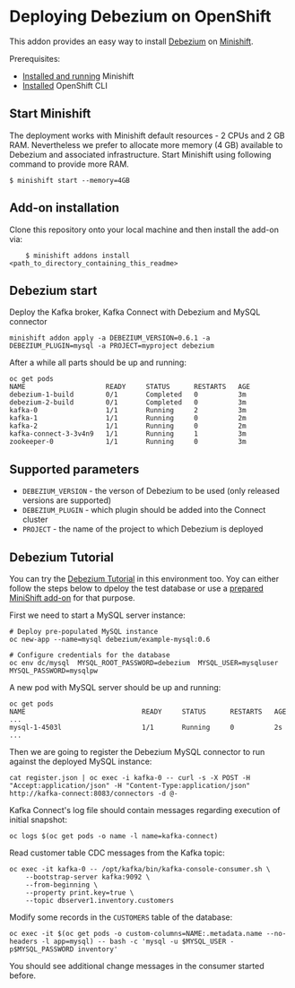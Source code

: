 # Deploying Debezium on OpenShift

This addon provides an easy way to install [Debezium](http://debezium.io/) on [Minishift](https://github.com/minishift/minishift).

Prerequisites:

 * [Installed and running](https://docs.openshift.org/latest/minishift/getting-started/installing.html) Minishift
 * [Installed](https://docs.openshift.org/latest/minishift/command-ref/minishift_oc-env.html) OpenShift CLI

## Start Minishift
The deployment works with Minishift default resources - 2 CPUs and 2 GB RAM. Nevertheless we prefer to allocate more memory (4 GB) available to Debezium and associated infrastructure. Start Minishift using following command to provide more RAM.
```
$ minishift start --memory=4GB
```

## Add-on installation
Clone this repository onto your local machine and then install the add-on via:
```
    $ minishift addons install <path_to_directory_containing_this_readme>
```

## Debezium start
Deploy the Kafka broker, Kafka Connect with Debezium and MySQL connector

```
minishift addon apply -a DEBEZIUM_VERSION=0.6.1 -a DEBEZIUM_PLUGIN=mysql -a PROJECT=myproject debezium
```

After a while all parts should be up and running:

```
oc get pods
NAME                    READY     STATUS      RESTARTS   AGE
debezium-1-build        0/1       Completed   0          3m
debezium-2-build        0/1       Completed   0          3m
kafka-0                 1/1       Running     2          3m
kafka-1                 1/1       Running     0          2m
kafka-2                 1/1       Running     0          2m
kafka-connect-3-3v4n9   1/1       Running     1          3m
zookeeper-0             1/1       Running     0          3m
```

## Supported parameters
* `DEBEZIUM_VERSION` - the verson of Debezium to be used (only released versions are supported)
* `DEBEZIUM_PLUGIN` - which plugin should be added into the Connect cluster
* `PROJECT` - the name of the project to which Debezium is deployed

## Debezium Tutorial
You can try the [Debezium Tutorial](http://debezium.io/docs/tutorial/) in this environment too. Yoy can either follow the steps below to dpeloy the test database or use a [prepared MiniShift add-on](https://github.com/debezium/debezium-examples/tree/master/openshift/tutorial-database) for that purpose.

First we need to start a MySQL server instance:

```
# Deploy pre-populated MySQL instance
oc new-app --name=mysql debezium/example-mysql:0.6

# Configure credentials for the database
oc env dc/mysql  MYSQL_ROOT_PASSWORD=debezium  MYSQL_USER=mysqluser MYSQL_PASSWORD=mysqlpw
```

A new pod with MySQL server should be up and running:

```
oc get pods
NAME                             READY     STATUS      RESTARTS   AGE
...
mysql-1-4503l                    1/1       Running     0          2s
...
```

Then we are going to register the Debezium MySQL connector to run against the deployed MySQL instance:

```
cat register.json | oc exec -i kafka-0 -- curl -s -X POST -H "Accept:application/json" -H "Content-Type:application/json" http://kafka-connect:8083/connectors -d @-
```

Kafka Connect's log file should contain messages regarding execution of initial snapshot:

```
oc logs $(oc get pods -o name -l name=kafka-connect)
```

Read customer table CDC messages from the Kafka topic:

```
oc exec -it kafka-0 -- /opt/kafka/bin/kafka-console-consumer.sh \
    --bootstrap-server kafka:9092 \
    --from-beginning \
    --property print.key=true \
    --topic dbserver1.inventory.customers
```

Modify some records in the `CUSTOMERS` table of the database:

```
oc exec -it $(oc get pods -o custom-columns=NAME:.metadata.name --no-headers -l app=mysql) -- bash -c 'mysql -u $MYSQL_USER -p$MYSQL_PASSWORD inventory'
```

You should see additional change messages in the consumer started before.
